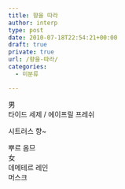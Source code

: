 ```yaml
---
title: 향을 따라
author: interp
type: post
date: 2010-07-18T22:54:21+00:00
draft: true
private: true
url: /향을-따라/
categories:
  - 미분류

---
```

<div>
  男
</div>

<div>
  타이드 세제 / 에이프릴 프레쉬
</div>

<div>
</div>

시트러스 향~

<div>
  뿌르 옴므
</div>

<div>
</div>

<div>
  女
</div>

<div>
  데메테르 레인
</div>

<div>
</div>

<div>
  머스크
</div>
